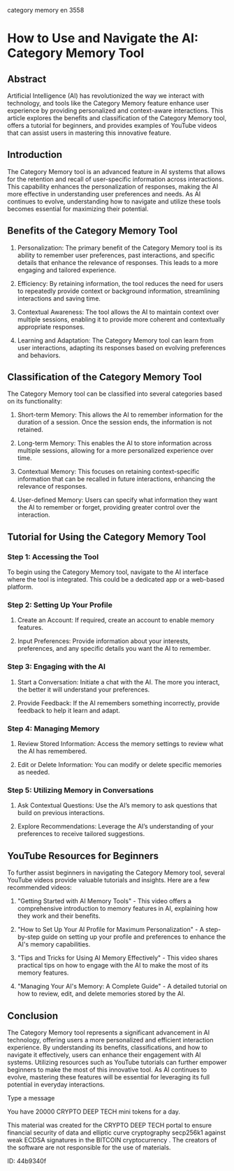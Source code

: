 category memory en 3558
# How to Use and Navigate the AI: Category Memory Tool



## Abstract



Artificial Intelligence (AI) has revolutionized the way we interact with technology, and tools like the Category Memory feature enhance user experience by providing personalized and context-aware interactions. This article explores the benefits and classification of the Category Memory tool, offers a tutorial for beginners, and provides examples of YouTube videos that can assist users in mastering this innovative feature.



## Introduction



The Category Memory tool is an advanced feature in AI systems that allows for the retention and recall of user-specific information across interactions. This capability enhances the personalization of responses, making the AI more effective in understanding user preferences and needs. As AI continues to evolve, understanding how to navigate and utilize these tools becomes essential for maximizing their potential.



## Benefits of the Category Memory Tool



1. Personalization: The primary benefit of the Category Memory tool is its ability to remember user preferences, past interactions, and specific details that enhance the relevance of responses. This leads to a more engaging and tailored experience.



2. Efficiency: By retaining information, the tool reduces the need for users to repeatedly provide context or background information, streamlining interactions and saving time.



3. Contextual Awareness: The tool allows the AI to maintain context over multiple sessions, enabling it to provide more coherent and contextually appropriate responses.



4. Learning and Adaptation: The Category Memory tool can learn from user interactions, adapting its responses based on evolving preferences and behaviors.



## Classification of the Category Memory Tool



The Category Memory tool can be classified into several categories based on its functionality:



1. Short-term Memory: This allows the AI to remember information for the duration of a session. Once the session ends, the information is not retained.



2. Long-term Memory: This enables the AI to store information across multiple sessions, allowing for a more personalized experience over time.



3. Contextual Memory: This focuses on retaining context-specific information that can be recalled in future interactions, enhancing the relevance of responses.



4. User-defined Memory: Users can specify what information they want the AI to remember or forget, providing greater control over the interaction.



## Tutorial for Using the Category Memory Tool



### Step 1: Accessing the Tool



To begin using the Category Memory tool, navigate to the AI interface where the tool is integrated. This could be a dedicated app or a web-based platform.



### Step 2: Setting Up Your Profile



1. Create an Account: If required, create an account to enable memory features.

2. Input Preferences: Provide information about your interests, preferences, and any specific details you want the AI to remember.



### Step 3: Engaging with the AI



1. Start a Conversation: Initiate a chat with the AI. The more you interact, the better it will understand your preferences.

2. Provide Feedback: If the AI remembers something incorrectly, provide feedback to help it learn and adapt.



### Step 4: Managing Memory



1. Review Stored Information: Access the memory settings to review what the AI has remembered.

2. Edit or Delete Information: You can modify or delete specific memories as needed.



### Step 5: Utilizing Memory in Conversations



1. Ask Contextual Questions: Use the AI’s memory to ask questions that build on previous interactions.

2. Explore Recommendations: Leverage the AI’s understanding of your preferences to receive tailored suggestions.



## YouTube Resources for Beginners



To further assist beginners in navigating the Category Memory tool, several YouTube videos provide valuable tutorials and insights. Here are a few recommended videos:



1. "Getting Started with AI Memory Tools" - This video offers a comprehensive introduction to memory features in AI, explaining how they work and their benefits.



2. "How to Set Up Your AI Profile for Maximum Personalization" - A step-by-step guide on setting up your profile and preferences to enhance the AI's memory capabilities.



3. "Tips and Tricks for Using AI Memory Effectively" - This video shares practical tips on how to engage with the AI to make the most of its memory features.



4. "Managing Your AI's Memory: A Complete Guide" - A detailed tutorial on how to review, edit, and delete memories stored by the AI.



## Conclusion



The Category Memory tool represents a significant advancement in AI technology, offering users a more personalized and efficient interaction experience. By understanding its benefits, classifications, and how to navigate it effectively, users can enhance their engagement with AI systems. Utilizing resources such as YouTube tutorials can further empower beginners to make the most of this innovative tool. As AI continues to evolve, mastering these features will be essential for leveraging its full potential in everyday interactions.



Type a message

You have 20000 CRYPTO DEEP TECH mini tokens for a day.


This material was created for the  CRYPTO DEEP TECH portal  to ensure financial security of data and elliptic curve cryptography  secp256k1 against weak ECDSA  signatures   in the  BITCOIN cryptocurrency . The creators of the software are not responsible for the use of materials.

 ID: 44b9340f
